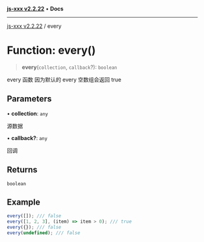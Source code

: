 [**js-xxx v2.2.22**](../README.md) • **Docs**

***

[js-xxx v2.2.22](../README.md) / every

# Function: every()

> **every**(`collection`, `callback`?): `boolean`

every 函数
因为默认的 every 空数组会返回 true

## Parameters

• **collection**: `any`

源数据

• **callback?**: `any`

回调

## Returns

`boolean`

## Example

```ts
every([]); /// false
every([1, 2, 3], (item) => item > 0); /// true
every({}); /// false
every(undefined); /// false
```
